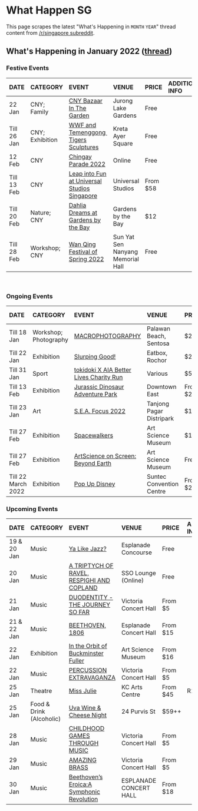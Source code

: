 # What Happen SG

This page scrapes the latest "What's Happening in `MONTH` `YEAR`" thread content from [/r/singapore subreddit](https://www.reddit.com/r/singapore/).

<!-- START HAPPENING -->
## What's Happening in January 2022 ([thread](https://www.reddit.com/r/singapore/comments/rvm8qq/whats_happening_in_january_2022/))

### Festive Events

|DATE|CATEGORY|EVENT|VENUE|PRICE|ADDITIONAL INFO|
|:-|:-|:-|:-|:-|:-|
|22 Jan|CNY; Family|[CNY Bazaar In The Garden](https://www.nparks.gov.sg/activities/events-and-workshops/2022/1/bazaar-in-the-garden-@-jurong-lake-gardens-(january-2022))|Jurong Lake Gardens|Free||
|Till 26 Jan|CNY; Exhibition|[WWF and Temenggong  Tigers Sculptures](http://thetigersarecoming.wwf.sg/)|Kreta Ayer Square|Free||
|12 Feb|CNY|[Chingay Parade 2022](https://www.chingay.gov.sg/)|Online|Free||
|Till 13 Feb|CNY|[Leap into Fun at Universal Studios Singapore](https://www.rwsentosa.com/en/attractions/universal-studios-singapore/promotions-and-events/leap-into-fun)|Universal Studios|From $58||
|Till 20 Feb|Nature; CNY|[Dahlia Dreams at Gardens by the Bay](https://www.gardensbythebay.com.sg/en/things-to-do/calendar-of-events/dahlia-dreams-2022.html)|Gardens by the Bay|$12||
|Till 28 Feb|Workshop; CNY|[Wan Qing Festival of Spring 2022](https://www.sysnmh.org.sg/en/whats-on/events/wan-qing-festival-of-spring-2021)|Sun Yat Sen Nanyang Memorial Hall|Free||

&#x200B;

### Ongoing Events

|DATE|CATEGORY|EVENT|VENUE|PRICE|ADDITIONAL INFO|
|:-|:-|:-|:-|:-|:-|
|Till 18 Jan|Workshop; Photography|[MACROPHOTOGRAPHY](https://www.sentosa.com.sg/en/things-to-do/events/macrophotography/)|Palawan Beach, Sentosa|$20||
|Till 22 Jan|Exhibition|[Slurping Good!](https://www.slurpinggood.co/)|Eatbox, Rochor|$21||
|Till 31 Jan|Sport|[tokidoki X AIA Better Lives Charity Run](https://web.42race.com/race-bundle/aiabetterlives)|Various|$51||
|Till 13 Feb|Exhibition|[Jurassic Dinosaur Adventure Park](https://www.downtowneast.com.sg/whats-on/events/details/jurassic-dinosaur)|Downtown East|From $25||
|Till 23 Jan|Art|[S.E.A. Focus 2022](https://www.sistic.com.sg/events/sea0122)|Tanjong Pagar Distripark|$10||
|Till 27 Feb|Exhibition|[Spacewalkers](https://www.marinabaysands.com/museum/exhibitions/spacewalkers.html)|Art Science Museum|$16||
|Till 27 Feb|Exhibition|[ArtScience on Screen: Beyond Earth](https://www.marinabaysands.com/museum/events/asos-beyond-earth.html)|Art Science Museum|Free||
|Till 22 March 2022|Exhibition|[Pop Up Disney](https://www.disney.sg/pop-up-disney)|Suntec Convention Centre|From $25||

### Upcoming Events

|DATE|CATEGORY|EVENT|VENUE|PRICE|ADDITIONAL INFO|
|:-|:-|:-|:-|:-|:-|
|19 & 20 Jan|Music|[Ya Like Jazz?](https://www.esplanade.com/festivals-and-series/all-things-new/2022/ya-like-jazz?Start=20220119&End=20220120)|Esplanade Concourse|Free||
|20 Jan|Music|[A TRIPTYCH OF RAVEL, RESPIGHI AND COPLAND](https://www.sso.org.sg/whats-on/a-triptych-of-ravel-respighi-and-copland-online)|SSO Lounge (Online)|Free||
|21 Jan|Music|[DUODENTITY - THE JOURNEY SO FAR](https://www.sso.org.sg/vchpresents/duodentity-the-journey-so-far)|Victoria Concert Hall|From $5||
|21 & 22 Jan|Music|[BEETHOVEN, 1806](https://www.sso.org.sg/orchestra-season/beethoven-1806)|Esplanade Concert Hall|From $15||
|22 Jan|Exhibition|[In the Orbit of Buckminster Fuller](https://www.marinabaysands.com/museum/exhibitions/radical-curiosity.html)|Art Science Museum|From $16||
|22 Jan|Music|[PERCUSSION EXTRAVAGANZA](https://www.sso.org.sg/vchpresents/percussion-extravaganza)|Victoria Concert Hall|From $5||
|25 Jan|Theatre|[Miss Julie](https://www.srt.com.sg/show/miss-julie)|KC Arts Centre|From $45|R18|
|25 Jan|Food & Drink (Alcoholic)|[Uva Wine & Cheese Night](https://www.eventbrite.sg/e/uva-wine-cheese-night-tickets-233483133337)|24 Purvis St|$59++||
|28 Jan|Music|[CHILDHOOD GAMES THROUGH MUSIC](https://www.sso.org.sg/vchpresents/childhood-games-through-music)|Victoria Concert Hall|From $5||
|29 Jan|Music|[AMAZING BRASS](https://www.sso.org.sg/vchpresents/amazing-brass)|Victoria Concert Hall|From $5||
|30 Jan|Music|[Beethoven’s Eroica:A Symphonic Revolution](https://www.orchestra.sg/eroica)|ESPLANADE CONCERT HALL|From $18||

&#x200B;
<!-- END HAPPENING -->